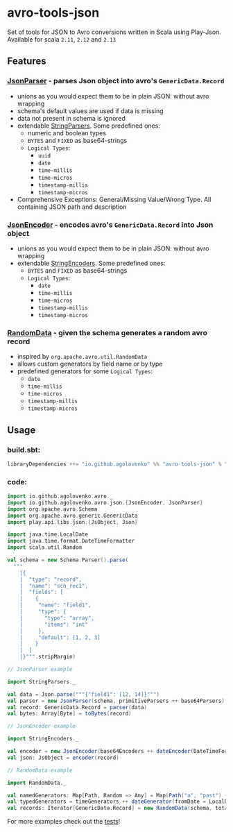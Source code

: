 # avro-tools-json

Set of tools for JSON to Avro conversions written in Scala using Play-Json. Available for scala `2.11`, `2.12`
and `2.13`

## Features

### [JsonParser](src/main/scala/io/github/agolovenko/avro/json/JsonParser.scala) - parses Json object into avro's `GenericData.Record`

* unions as you would expect them to be in plain JSON: without avro wrapping
* schema's default values are used if data is missing
* data not present in schema is ignored
* extendable [StringParsers](../core/src/main/scala/io/github/agolovenko/avro/StringParsers.scala). Some predefined
  ones:
    * numeric and boolean types
    * `BYTES` and `FIXED` as base64-strings
    * `Logical Types`:
        * `uuid`
        * `date`
        * `time-millis`
        * `time-micros`
        * `timestamp-millis`
        * `timestamp-micros`
* Comprehensive Exceptions: General/Missing Value/Wrong Type. All containing JSON path and description

### [JsonEncoder](src/main/scala/io/github/agolovenko/avro/json/JsonEncoder.scala) - encodes avro's `GenericData.Record` into Json object

* unions as you would expect them to be in plain JSON: without avro wrapping
* extendable [StringEncoders](../core/src/main/scala/io/github/agolovenko/avro/StringEncoders.scala). Some predefined
  ones:
    * `BYTES` and `FIXED` as base64-strings
    * `Logical Types`:
        * `date`
        * `time-millis`
        * `time-micros`
        * `timestamp-millis`
        * `timestamp-micros`

### [RandomData](../core/src/main/scala/io/github/agolovenko/avro/RandomData.scala) - given the schema generates a random avro record

* inspired by `org.apache.avro.util.RandomData`
* allows custom generators by field name or by type
* predefined generators for some `Logical Types`:
    * `date`
    * `time-millis`
    * `time-micros`
    * `timestamp-millis`
    * `timestamp-micros`

## Usage

### build.sbt:

```sbt
libraryDependencies ++= "io.github.agolovenko" %% "avro-tools-json" % "0.1.0"

```

### code:

```scala
import io.github.agolovenko.avro._
import io.github.agolovenko.avro.json.{JsonEncoder, JsonParser}
import org.apache.avro.Schema
import org.apache.avro.generic.GenericData
import play.api.libs.json.{JsObject, Json}

import java.time.LocalDate
import java.time.format.DateTimeFormatter
import scala.util.Random

val schema = new Schema.Parser().parse(
  """
    |{
    |  "type": "record",
    |  "name": "sch_rec1",
    |  "fields": [
    |    {
    |     "name": "field1", 
    |     "type": {
    |       "type": "array",
    |       "items": "int"
    |     },
    |     "default": [1, 2, 3]
    |    }
    |  ]
    |}""".stripMargin)

// JsonParser example

import StringParsers._

val data = Json.parse("""{"field1": [12, 14]}""")
val parser = new JsonParser(schema, primitiveParsers ++ base64Parsers)
val record: GenericData.Record = parser(data)
val bytes: Array[Byte] = toBytes(record)

// JsonEncoder example

import StringEncoders._

val encoder = new JsonEncoder(base64Encoders ++ dateEncoder(DateTimeFormatter.ISO_DATE))
val json: JsObject = encoder(record)

// RandomData example

import RandomData._

val namedGenerators: Map[Path, Random => Any] = Map(Path("a", "past") -> (implicit random => randomDay(LocalDate.now().minusDays(30), maxDays = 30)))
val typedGenerators = timeGenerators ++ dateGenerator(fromDate = LocalDate.now(), maxDays = 10)
val records: Iterator[GenericData.Record] = new RandomData(schema, total = 1 << 10, typedGenerators, namedGenerators).map(_.asInstanceOf[GenericData.Record])
```

For more examples check out the [tests](src/test/scala/io/github/agolovenko/avro/json)!
